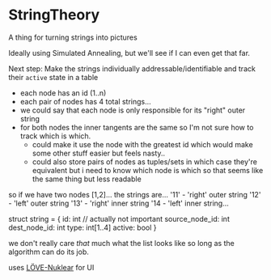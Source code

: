 # StringTheory
A thing for turning strings into pictures

Ideally using Simulated Annealing, but we'll see if I can even get that far.

Next step: Make the strings individually addressable/identifiable and track their `active` state in a table
- each node has an id (1..n)
- each pair of nodes has 4 total strings...
- we could say that each node is only responsible for its "right" outer string
- for both nodes the inner tangents are the same so I'm not sure how to track which is which.
    - could make it use the node with the greatest id which would make some other stuff easier but feels nasty..
    - could also store pairs of nodes as tuples/sets in which case they're equivalent but i need to know which node is which so that seems like the same thing but less readable

so if we have two nodes [1,2]...
the strings are...
'11' - 'right' outer string
'12' - 'left' outer string
'13' - 'right' inner string
'14  - 'left' inner string...

struct string = {
    id: int // actually not important
    source_node_id: int
    dest_node_id: int
    type: int[1..4]
    active: bool
}

we don't really care *that* much what the list looks like so long as the algorithm can do its job.

uses [LÖVE-Nuklear](https://github.com/keharriso/love-nuklear) for UI